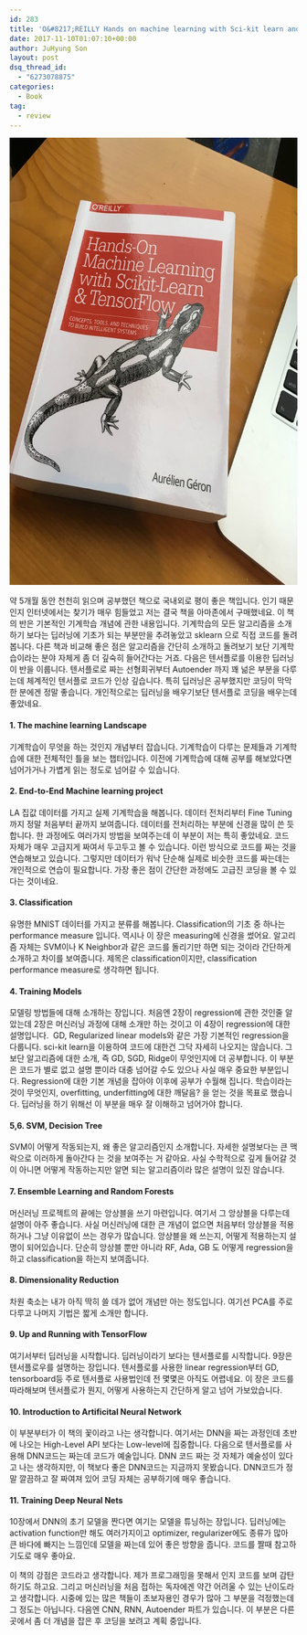 ```yaml
---
id: 283
title: 'O&#8217;REILLY Hands on machine learning with Sci-kit learn and tensorflow 리뷰'
date: 2017-11-10T01:07:10+00:00
author: JuHyung Son
layout: post
dsq_thread_id:
  - "6273078875"
categories:
  - Book
tag:
  - review
---
```

<div align="center">
<img class="aligncenter wp-image-284 size-full" src="/wp-content/uploads/2017/11/11.jpg" alt="" width="727" height="783" /></div>

약 5개월 동안 천천히 읽으며 공부했던 책으로 국내외로 평이 좋은 책입니다. 인기 때문인지 인터넷에서는 찾기가 매우 힘들었고 저는 결국 책을 아마존에서 구매했네요. 이 책의 반은 기본적인 기계학습 개념에 관한 내용입니다. 기계학습의 모든 알고리즘을 소개하기 보다는 딥러닝에 기초가 되는 부분만을 추려놓았고 sklearn 으로 직접 코드를 돌려봅니다. 다른 책과 비교해 좋은 점은 알고리즘을 간단히 소개하고 돌려보기 보단 기계학습이라는 분야 자체게 좀 더 깊숙히 들어간다는 거죠. 다음은 텐서플로를 이용한 딥러닝이 반을 이룹니다. 텐서플로로 짜는 선형회귀부터 Autoender 까지 꽤 넒은 부분을 다루는데 체계적인 텐서플로 코드가 인상 깊습니다. 특히 딥러닝은 공부했지만 코딩이 막막한 분에겐 정말 좋습니다. 개인적으로는 딥러닝을 배우기보단 텐서플로 코딩을 배우는데 좋았네요.
<h4>1. The machine learning Landscape</h4>
기계학습이 무엇을 하는 것인지 개념부터 잡습니다. 기계학습이 다루는 문제들과 기계학습에 대한 전체적인 틀을 보는 챕터입니다. 이전에 기계학습에 대해 공부를 해보았다면 넘어가거나 가볍게 읽는 정도로 넘어갈 수 있습니다.
<h4>2. End-to-End Machine learning project</h4>
LA 집값 데이터를 가지고 실제 기계학습을 해봅니다. 데이터 전처리부터 Fine Tuning 까지 정말 처음부터 끝까지 보여줍니다. 데이터를 전처리하는 부분에 신경을 많이 쓴 듯 합니다. 한 과정에도 여러가지 방법을 보여주는데 이 부분이 저는 특히 좋았네요. 코드 자체가 매우 고급지게 짜여서 두고두고 볼 수 있습니다. 이런 방식으로 코드를 짜는 것을 연습해보고 있습니다. 그렇지만 데이터가 워낙 단순해 실제로 비슷한 코드를 짜는데는 개인적으로 연습이 필요합니다. 가장 좋은 점이 간단한 과정에도 고급진 코딩을 볼 수 있다는 것이네요.
<h4>3. Classification</h4>
유명한 MNIST 데이터를 가지고 분류를 해봅니다. Classification의 기초 중 하나는 performance measure 입니다. 역시나 이 장은 measuring에 신경을 썼어요. 알고리즘 자체는 SVM이나 K Neighbor과 같은 코드를 돌리기만 하면 되는 것이라 간단하게 소개하고 차이를 보여줍니다. 제목은 classification이지만, classification performance measure로 생각하면 됩니다.
<h4>4. Training Models</h4>
모델링 방법들에 대해 소개하는 장입니다. 처음엔 2장이 regression에 관한 것인줄 알았는데 2장은 머신러닝 과정에 대해 소개만 하는 것이고 이 4장이 regression에 대한 설명입니다.  GD, Regularized linear models와 같은 가장 기본적인 regression을 다룹니다. sci-kit learn을 이용하여 코드에 대한건 그닥 자세히 나오지는 않습니다. 그보단 알고리즘에 대한 소개, 즉 GD, SGD, Ridge이 무엇인지에 더 공부합니다. 이 부분은 코드가 별로 없고 설명 뿐이라 대충 넘어갈 수도 있으나 사실 매우 중요한 부분입니다. Regression에 대한 기본 개념을 잡아야 이후에 공부가 수월해 집니다. 학습이라는 것이 무엇인지, overfitting, underfitting에 대한 깨달음? 을 얻는 것을 목표로 했습니다. 딥러닝을 하기 위해선 이 부분을 매우 잘 이해하고 넘어가야 합니다.
<h4>5,6. SVM, Decision Tree</h4>
SVM이 어떻게 작동되는지, 왜 좋은 알고리즘인지 소개합니다. 자세한 설명보다는 큰 맥락으로 이러하게 돌아간다 는 것을 보여주는 거 같아요. 사실 수학적으로 깊게 들어갈 것이 아니면 어떻게 작동하는지만 알면 되는 알고리즘이라 많은 설명이 있진 않습니다.
<h4>7. Ensemble Learning and Random Forests</h4>
머신러닝 프로젝트의 끝에는 앙상블을 쓰기 마련입니다. 여기서 그 앙상블을 다루는데 설명이 아주 좋습니다. 사실 머신러닝에 대한 큰 개념이 없으면 처음부터 앙상블을 적용하거나 그냥 이유없이 쓰는 경우가 많습니다. 앙상블을 왜 쓰는지, 어떻게 적용하는지 설명이 되어있습니다. 단순히 앙상블 뿐만 아니라 RF, Ada, GB 도 어떻게 regression을 하고 classification을 하는지 보여줍니다.
<h4>8. Dimensionality Reduction</h4>
차원 축소는 내가 아직 딱히 쓸 데가 없어 개념만 아는 정도입니다. 여기선 PCA를 주로 다루고 나머지 기법은 짧게 소개만 합니다.
<h4>9. Up and Running with TensorFlow</h4>
여기서부터 딥러닝을 시작합니다. 딥러닝이라기 보다는 텐서플로를 시작합니다. 9장은 텐서플로우를 설명하는 장입니다. 텐서플로를 사용한 linear regression부터 GD, tensorboard등 주로 텐서플로 사용법인데 전 몇몇은 아직도 어렵네요. 이 장은 코드를 따라해보며 텐서플로가 뭔지, 어떻게 사용하는지 간단하게 알고 넘어 가보았습니다.
<h4>10. Introduction to Artificital Neural Network</h4>
이 부분부터가 이 책의 꽃이라고 나는 생각합니다. 여기서는 DNN을 짜는 과정인데 초반에 나오는 High-Level API 보다는 Low-level에 집중합니다. 다음으로 텐서플로를 사용해 DNN코드는 짜는데 코드가 예술입니다. DNN 코드 짜는 것 자체가 예술성이 있다고 나는 생각하지만, 이 책보다 좋은 DNN코드는 지금까지 못봤습니다. DNN코드가 정말 깔끔하고 잘 짜여져 있어 코딩 자체는 공부하기에 매우 좋습니다.
<h4>11. Training Deep Neural Nets</h4>
10장에서 DNN의 초기 모델을 짠다면 여기는 모델을 튜닝하는 장입니다. 딥러닝에는 activation function만 해도 여러가지이고 optimizer, regularizer에도 종류가 많아 큰 바다에 빠지는 느낌인데 모델을 짜는데 있어 좋은 방향을 줍니다. 코드를 짤때 참고하기도로 매우 좋아요.

이 책의 강점은 코드라고 생각합니다. 제가 프로그래밍을 못해서 인지 코드를 보며 감탄하기도 하고요. 그리고 머신러닝을 처음 접하는 독자에겐 약간 어려울 수 있는 난이도라고 생각합니다. 시중에 있는 많은 책들이 초보자용인 경우가 많아 그 부분을 걱정했는데 그 정도는 아닙니다. 다음엔 CNN, RNN, Autoender 파트가 있습니다. 이 부분은 다른 곳에서 좀 더 개념을 잡은 후 코딩을 보려고 계획 중입니다.
